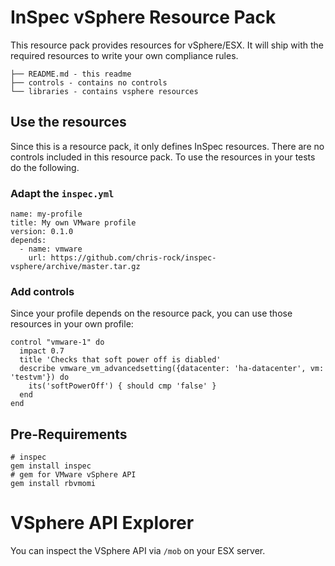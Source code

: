 # InSpec vSphere Resource Pack

This resource pack provides resources for vSphere/ESX. It will ship with the required resources to write your own compliance rules.

```
├── README.md - this readme
├── controls - contains no controls
└── libraries - contains vsphere resources
```

## Use the resources

Since this is a resource pack, it only defines InSpec resources. There are no controls included in this resource pack. To use the resources in your tests do the following.

### Adapt the `inspec.yml`

```
name: my-profile
title: My own VMware profile
version: 0.1.0
depends:
  - name: vmware
    url: https://github.com/chris-rock/inspec-vsphere/archive/master.tar.gz
```


### Add controls

Since your profile depends on the resource pack, you can use those resources in your own profile:

```
control "vmware-1" do
  impact 0.7
  title 'Checks that soft power off is diabled'
  describe vmware_vm_advancedsetting({datacenter: 'ha-datacenter', vm: 'testvm'}) do
    its('softPowerOff') { should cmp 'false' }
  end
end
```

## Pre-Requirements

```
# inspec
gem install inspec
# gem for VMware vSphere API
gem install rbvmomi
```

# VSphere API Explorer

You can inspect the VSphere API via `/mob` on your ESX server.
